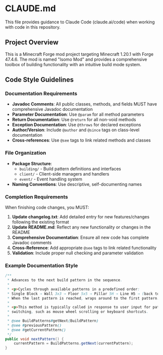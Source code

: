 # CLAUDE.md

This file provides guidance to Claude Code (claude.ai/code) when working with code in this repository.

## Project Overview

This is a Minecraft Forge mod project targeting Minecraft 1.20.1 with Forge 47.4.6. The mod is named "Isomo Mod" and provides a comprehensive toolbox of building functionality with an intuitive build mode system.

## Code Style Guidelines

### Documentation Requirements

- **Javadoc Comments**: All public classes, methods, and fields MUST have comprehensive Javadoc documentation
- **Parameter Documentation**: Use `@param` for all method parameters
- **Return Documentation**: Use `@return` for all non-void methods
- **Exception Documentation**: Use `@throws` for declared exceptions
- **Author/Version**: Include `@author` and `@since` tags on class-level documentation
- **Cross-references**: Use `@see` tags to link related methods and classes

### File Organization

- **Package Structure**:
  - `building/` - Build pattern definitions and interfaces
  - `client/` - Client-side managers and handlers
  - `event/` - Event handling system
- **Naming Conventions**: Use descriptive, self-documenting names

### Completion Requirements

When finishing code changes, you MUST:

1. **Update changelog.txt**: Add detailed entry for new features/changes following the existing format
2. **Update README.md**: Reflect any new functionality or changes in the README
3. **Comprehensive Documentation**: Ensure all new code has complete Javadoc comments
4. **Cross-Reference**: Add appropriate `@see` tags to link related functionality
5. **Validation**: Include proper null checking and parameter validation

### Example Documentation Style

```java
/**
 * Advances to the next build pattern in the sequence.
 *
 * <p>Cycles through available patterns in a predefined order:
 * Single Block → Wall 3x3 → Floor 5x5 → Pillar 5H → Line H5 → (back to Single Block)
 * When the last pattern is reached, wraps around to the first pattern.
 *
 * <p>This method is typically called in response to user input for pattern
 * switching, such as mouse wheel scrolling or keyboard shortcuts.
 *
 * @see BuildPatterns#getNext(BuildPattern)
 * @see #previousPattern()
 * @see #getCurrentPattern()
 */
public void nextPattern() {
    currentPattern = BuildPatterns.getNext(currentPattern);
}
```
